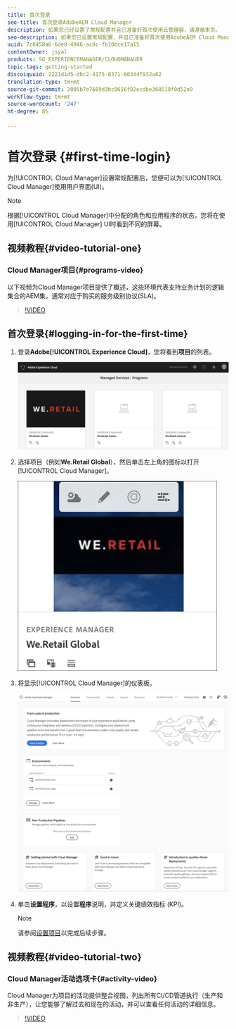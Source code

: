```yaml
---
title: 首次登录
seo-title: 首次登录AdobeAEM Cloud Manager
description: 如果您已经设置了常规配置并且已准备好首次使用云管理器，请遵循本页。
seo-description: 如果您已设置常规配置，并且已准备好首次使用AdobeAEM Cloud Manager，请访问本页。
uuid: 7c8458a6-6de8-4946-ac0c-fb10bce17a15
contentOwner: jsyal
products: SG_EXPERIENCEMANAGER/CLOUDMANAGER
topic-tags: getting-started
discoiquuid: 2221d1d5-dbc2-4175-8371-60344f932a82
translation-type: tm+mt
source-git-commit: 2005b7e7689d3bc0656f92ecdbe368519f0d52a9
workflow-type: tm+mt
source-wordcount: '247'
ht-degree: 8%

---
```



# 首次登录 {#first-time-login}

为[!UICONTROL Cloud Manager]设置常规配置后，您便可以为[!UICONTROL Cloud Manager]使用用户界面(UI)。

>[!NOTE]
>根据[!UICONTROL Cloud Manager]中分配的角色和应用程序的状态，您将在使用[!UICONTROL Cloud Manager] UI时看到不同的屏幕。

## 视频教程{#video-tutorial-one}

### Cloud Manager项目{#programs-video}

以下视频为Cloud Manager项目提供了概述，这些环境代表支持业务计划的逻辑集合的AEM集，通常对应于购买的服务级别协议(SLA)。

>[!VIDEO](https://video.tv.adobe.com/v/26313/)

## 首次登录{#logging-in-for-the-first-time}

1. 登录&#x200B;**Adobe[!UICONTROL Experience Cloud]**，您将看到&#x200B;**项目**&#x200B;的列表。

   ![](assets/screen_shot_2018-06-04at120643pm.png)

1. 选择项目（例如&#x200B;**We.Retail Global**），然后单击左上角的图标以打开[!UICONTROL Cloud Manager]。

   ![](assets/first-timea1.png)

1. 将显示[!UICONTROL Cloud Manager]的仪表板。

   ![](assets/FirstLogin1.png)

1. 单击&#x200B;**设置程序**，以设置&#x200B;**程序**&#x200B;说明，并定义关键绩效指标 (KPI)。

   >[!NOTE]
   >
   >请参阅[设置项目](https://helpx.adobe.com/experience-manager/cloud-manager/using/setting-up-program.html)以完成后续步骤。

## 视频教程{#video-tutorial-two}

### Cloud Manager活动选项卡{#activity-video}

Cloud Manager为项目的活动提供整合视图，列出所有CI/CD管道执行（生产和非生产），让您能够了解过去和现在的活动，并可以查看任何活动的详细信息。

>[!VIDEO](https://video.tv.adobe.com/v/26313/)